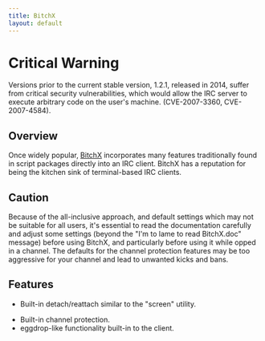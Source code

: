 ```yaml
---
title: BitchX
layout: default
---
```


# Critical Warning
Versions prior to the  current stable version, 1.2.1, released in 2014, suffer from critical security vulnerabilities, which would allow the IRC server to execute arbitrary code on the user's machine.  (CVE-2007-3360, CVE-2007-4584).


## Overview

Once widely popular, [BitchX](http://www.bitchx.com/) incorporates many features traditionally found in script packages directly into an IRC client. BitchX has a reputation for being the kitchen sink of terminal-based IRC clients.

## Caution

Because of the all-inclusive approach, and default settings which may not be suitable for all users, it's essential to read the documentation carefully and adjust some settings (beyond the "I'm to lame to read BitchX.doc" message) before using BitchX, and particularly before using it while opped in a channel. The defaults for the channel protection features may be too aggressive for your channel and lead to unwanted kicks and bans.


## Features
 * Built-in detach/reattach similar to the "screen" utility.
 - Built-in channel protection.
 - eggdrop-like functionality built-in to the client.
